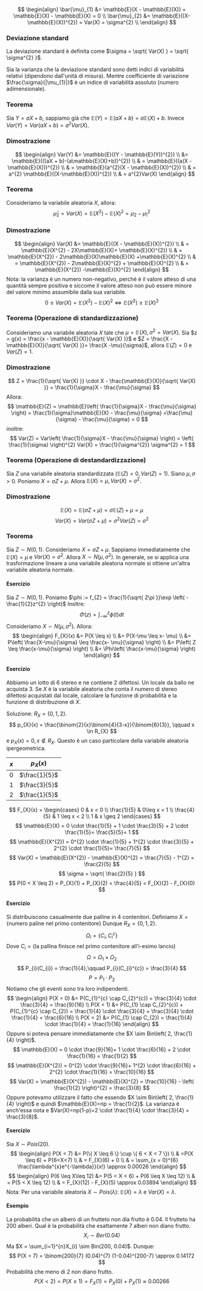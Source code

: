 $$
\begin{align}
\bar{\mu}_{1} &= \mathbb{E}(X - \mathbb{E}(X)) =  \mathbb{E}(X) -  \mathbb{E}(X) = 0 \\
\bar{\mu}_{2} &= \mathbb{E}((X-\mathbb{E}(X))^{2}) = Var(X) = \sigma^{2} \\
\end{align}
$$
### Deviazione standard
La deviazione standard è definita come $\sigma = \sqrt{ Var(X) } = \sqrt{ \sigma^{2} }$.

Sia la varianza che la deviazione standard sono detti indici di variabilità relativi (dipendono dall'unità di misura).
Mentre coefficiente di variazione $\frac{\sigma}{|\mu_{1}|}$ è un indice di variabilità assoluto (numero adimensionale).

### Teorema
Sia $Y = aX+b$, sappiamo già che $\mathbb{E}(Y) = \mathbb{E}(aX + b) = a\mathbb{E}(X)+b$. Invece $Var(Y) = Var(aX + b) = a^{2}Var(X)$.

### Dimostrazione
$$
\begin{align}
Var(Y) &= \mathbb{E}((Y - \mathbb{E}(Y))^{2})  \\
&= \mathbb{E}(((aX + b)-(a\mathbb{E}(X)+b))^{2}) \\
 & = \mathbb{E}((a(X - \mathbb{E}(X)))^{2}) \\
 & = \mathbb{E}(a^{2}(X - \mathbb{E}(X))^{2})  \\
 & = a^{2} \mathbb{E}((X-\mathbb{E}(X))^{2}) \\
 & = a^{2}Var(X)
\end{align}
$$
### Teorema
Consideriamo la variabile aleatoria $X$, allora:
$$
\bar{\mu}_{2} = Var(X) = \mathbb{E}(X^{2}) - \mathbb{E}(X)^{2} = \mu_{2} -  \mu_{1}^{2}
$$
### Dimostrazione
$$
\begin{align}
Var(X) &= \mathbb{E}((X - \mathbb{E}(X))^{2})  \\
 & = \mathbb{E}(X^{2} - 2X\mathbb{E}(X)+ \mathbb{E}(X)^{2}) \\
 & = \mathbb{E}(X^{2}) - 2\mathbb{E}(X)\mathbb{E}(X) +\mathbb{E}(X)^{2} \\
 & = \mathbb{E}(X^{2}) - 2\mathbb{E}(X)^{2} + \mathbb{E}(X)^{2}  \\
 & = \mathbb{E}(X^{2}) -\mathbb{E}(X)^{2}
\end{align}
$$
Nota: la varianza è un numero non-negativo, perché è il valore atteso di una quantità sempre positiva e siccome il valore atteso non può essere minore del valore minimo assumibile dalla sua variabile.
$$
0 \leq Var(X) = \mathbb{E}(X^{2}) - \mathbb{E}(X)^{2} \Longleftrightarrow \mathbb{E}(X^{2})  \geq \mathbb{E}(X)^{2}
$$
### Teorema (Operazione di standardizzazione)
Consideriamo una variabile aleatoria $X$ tale che $\mu = \mathbb{E}(X),\sigma^{2}=Var(X)$.
Sia $z = g(x) = \frac{x - \mathbb{E}(X)}{\sqrt{ Var(X) }}$ e $Z = \frac{X - \mathbb{E}(X)}{\sqrt{ Var(X) }}= \frac{X -\mu}{\sigma}$, allora $\mathbb{E}(Z) = 0$ e $Var(Z)=1$.

### Dimostrazione
$$
Z = \frac{1}{\sqrt{ Var(X) }} \cdot X - \frac{\mathbb{E}(X)}{\sqrt{ Var(X) }} = \frac{1}{\sigma}X - \frac{\mu}{\sigma}
$$
Allora:
$$
\mathbb{E}(Z) = \mathbb{E}\left( \frac{1}{\sigma}X - \frac{\mu}{\sigma} \right) = \frac{1}{\sigma}\mathbb{E}(X) - \frac{\mu}{\sigma} =\frac{\mu}{\sigma} - \frac{\mu}{\sigma} = 0
$$
inoltre:
$$
Var(Z) = Var\left( \frac{1}{\sigma}X - \frac{\mu}{\sigma} \right) = \left( \frac{1}{\sigma} \right)^{2} Var(X) = \frac{1}{\sigma^{2}} \sigma^{2} = 1
$$
### Teorema (Operazione di destandardizzazione)
Sia $Z$ una variabile aleatoria standardizzata ($\mathbb{E}(Z)= 0, Var(Z) = 1$). Siano $\mu, \sigma >0$.
Poniamo $X = \sigma Z + \mu$. Allora $\mathbb{E}(X) = \mu, Var(X)=\sigma^{2}$.

### Dimostrazione
$$
\mathbb{E}(X) = \mathbb{E}(\sigma Z + \mu) = \sigma \mathbb{E}(Z) + \mu = \mu
$$
$$
Var(X) = Var(\sigma Z + \mu) = \sigma^{2} Var(Z) = \sigma^{2}
$$
### Teorema
Sia $Z \sim N(0, 1)$. Consideriamo $X = \sigma Z +\mu$. Sappiamo immediatamente che $\mathbb{E}(X)=\mu$ e $Var(X) = \sigma^{2}$. Allora $X\sim N(\mu, \sigma^{2})$.
In generale, se si applica una trasformazione lineare a una variabile aleatoria normale si ottiene un'altra variabile aleatoria normale.

#### Esercizio
Sia $Z \sim N(0,1)$. Poniamo $\phi := f_{Z} = \frac{1}{\sqrt{ 2\pi }}\exp \left( -\frac{1}{2}z^{2} \right)$
Inoltre:
$$
\Phi(z) = \int_{-\infty}^{z} \phi(t)dt
$$
Consideriamo $X \sim N(\mu, \sigma^{2})$.
Allora: 
$$
\begin{align}
F_{X}(x) &= P(X \leq x)  \\
&= P(X-\mu \leq x- \mu)  \\
&= P\left( \frac{X-\mu}{\sigma} \leq \frac{x- \mu}{\sigma} \right)  \\
&= P\left( Z \leq \frac{x-\mu}{\sigma} \right) \\
&= \Phi\left( \frac{x-\mu}{\sigma} \right)
\end{align}
$$
#### Esercizio
Abbiamo un lotto di 6 stereo e ne contiene 2 difettosi. Un locale da ballo ne acquista 3.
Se $X$ è la variabile aleatoria che conta il numero di stereo difettosi acquistati dal locale, calcolare la funzione di probabilità e la funzione di distribuzione di $X$.

Soluzione:
$R_{X} = \{ 0,1,2 \}$.
$$
p_{X}(x) = \frac{\binom{2}{x}\binom{4}{3-x}}{\binom{6}{3}}, \qquad x \in R_{X}
$$
e $p_{X}(x)=0, x \not\in R_{X}$.
Questo è un caso particolare della variabile aleatoria ipergeometrica.

| $x$ | $p_{X}(x)$    |
| --- | ------------- |
| $0$ | $\frac{1}{5}$ |
| $1$ | $\frac{3}{5}$ |
| $2$ | $\frac{1}{5}$ |
$$
F_{X}(x) = \begin{cases}
0 & x < 0 \\
\frac{1}{5}  & 0\leq x < 1 \\
\frac{4}{5}  & 1 \leq x < 2 \\
1 & x \geq 2
\end{cases}
$$
$$
\mathbb{E}(X) = 0 \cdot \frac{1}{5} + 1  \cdot \frac{3}{5} + 2 \cdot \frac{1}{5}=  \frac{5}{5}=  1
$$
$$
\mathbb{E}(X^{2}) = 0^{2} \cdot \frac{1}{5} + 1^{2}  \cdot \frac{3}{5} + 2^{2} \cdot \frac{1}{5}=  \frac{7}{5}
$$
$$
Var(X) = \mathbb{E}(X^{2}) - \mathbb{E}(X)^{2} = \frac{7}{5} - 1^{2} = \frac{2}{5}
$$
$$
\sigma = \sqrt{ \frac{2}{5} }
$$
$$
P(0 < X \leq 2) = P_{X}(1) + P_{X}(2) = \frac{4}{5} = F_{X}(2) - F_{X}(0)
$$
#### Esercizio
Si distribuiscono casualmente due palline in 4 contenitori. Definiamo $X=\{ \text{numero paline nel primo contenitore} \}$
Dunque $R_{X}=\{ 0,1,2 \}$.
$$
\Omega_{i} = \{ C_{i}, C_{i}^{c} \}
$$
Dove $C_{i} = \{ \text{la pallina finisce nel primo contenitore all'i-esimo lancio} \}$
$$
\Omega = \Omega_{1} \times \Omega_{2}
$$
$$
P_{i}(C_{i}) = \frac{1}{4},\qquad P_{i}(C_{i}^{c}) = \frac{3}{4}
$$
$$
P=P_{1} \cdot P_{2}
$$
Notiamo che gli eventi sono tra loro indipendenti.
$$
\begin{align}
P(X = 0) &= P(C_{1}^{c} \cap C_{2}^{c}) = \frac{3}{4} \cdot \frac{3}{4} = \frac{9}{16} \\
P(X = 1) &= P(C_{1} \cap C_{2}^{c}) + P(C_{1}^{c} \cap C_{2}) = \frac{1}{4} \cdot \frac{3}{4} + \frac{3}{4} \cdot \frac{1}{4} = \frac{6}{16} \\
P(X = 2) &= P(C_{1} \cap C_{2}) = \frac{1}{4} \cdot \frac{1}{4} = \frac{1}{16}
\end{align}
$$
Oppure si poteva pensare immediatamente che $X \sim Bin\left( 2, \frac{1}{4} \right)$.
$$
\mathbb{E}(X) = 0 \cdot \frac{9}{16}+ 1 \cdot \frac{6}{16} + 2 \cdot \frac{1}{16} = \frac{1}{2}
$$
$$
\mathbb{E}(X^{2}) = 0^{2} \cdot \frac{9}{16}+ 1^{2} \cdot \frac{6}{16} + 2^{2} \cdot \frac{1}{16} = \frac{10}{16}
$$
$$
Var(X) = \mathbb{E}(X^{2}) - \mathbb{E}(X)^{2} = \frac{10}{16} - \left( \frac{1}{2} \right)^{2} = \frac{3}{8}
$$
Oppure potevamo utilizzare il fatto che essendo $X \sim Bin\left( 2, \frac{1}{4} \right)$ e quindi $\mathbb{E}(X)=np = \frac{1}{2}$.
La varianza è anch'essa nota e $Var(X)=np(1-p)=2 \cdot \frac{1}{4} \cdot \frac{3}{4} = \frac{3}{8}$.

#### Esercizio
Sia $X \sim Pois(20)$.
$$
\begin{align}
P(X < 7) &= P(\{ X \leq 6 \} \cup \{ 6 < X < 7 \}) \\
 & =P(X \leq 6) + P(6<X<7) \\
 & = F_{X}(6) + 0 \\
 & = \sum_{x = 0}^{6}  \frac{\lambda^{x}e^{-\lambda}}{x!} \approx 0.00026  
\end{align}
$$
$$
\begin{align}
P(6 \leq X\leq 12) &= P(5 < X < 6) + P(6 \leq X \leq 12) \\
 & = P(5 < X \leq 12) \\
 & = F_{X}(12) - F_{X}(5) \approx 0.03894
\end{align}
$$
Nota: Per una variabile aleatoria $X \sim Pois(\lambda)$: $\mathbb{E}(X)=\lambda$ e $Var(X)=\lambda$.

#### Esempio
La probabilità che un albero di un frutteto non dia frutto è 0.04. Il frutteto ha 200 alberi. Qual è la probabilità che esattamente 7 alberi non diano frutto.
$$
X_{i} \sim Ber(0.04)
$$
Ma $X = \sum_{i=1}^{n}X_{i} \sim Bin(200, 0.04)$.
Dunque:
$$
P(X = 7) = \binom{200}{7} (0.04)^{7} (1-0.04)^{200-7} \approx 0.14172 
$$
Probabilità che meno di 2 non diano frutto.
$$
P(X < 2) = P(X \leq 1) = F_{X}(1) = P_{X}(0) + P_{X}(1) \approx 0.00266
$$
